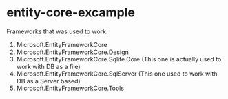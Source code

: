 # entity-core-excample

Frameworks that was used to work:
1) Microsoft.EntityFrameworkCore
2) Microsoft.EntityFrameworkCore.Design
3) Microsoft.EntityFrameworkCore.Sqlite.Core (This one is actually used to work with DB as a file)
4) Microsoft.EntityFrameworkCore.SqlServer (This one used to work with DB as a Server based)
5) Microsoft.EntityFrameworkCore.Tools
